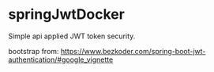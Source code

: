 # springJwtDocker

Simple api applied JWT token security.

bootstrap from: 
https://www.bezkoder.com/spring-boot-jwt-authentication/#google_vignette
